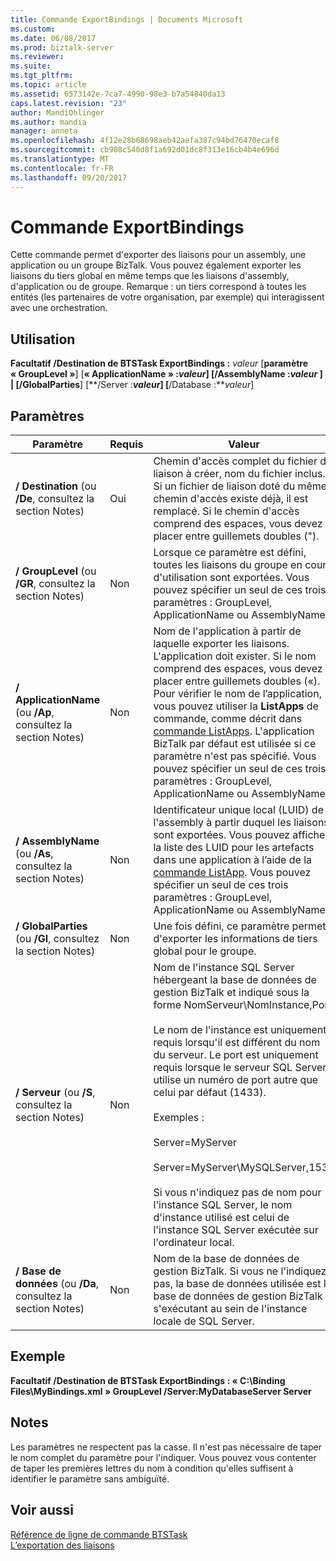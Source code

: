 ```yaml
---
title: Commande ExportBindings | Documents Microsoft
ms.custom: 
ms.date: 06/08/2017
ms.prod: biztalk-server
ms.reviewer: 
ms.suite: 
ms.tgt_pltfrm: 
ms.topic: article
ms.assetid: 6573142e-7ca7-4990-98e3-b7a54840da13
caps.latest.revision: "23"
author: MandiOhlinger
ms.author: mandia
manager: anneta
ms.openlocfilehash: 4f12e28b68698aeb42aefa387c94bd76470ecaf8
ms.sourcegitcommit: cb908c540d8f1a692d01dc8f313e16cb4b4e696d
ms.translationtype: MT
ms.contentlocale: fr-FR
ms.lasthandoff: 09/20/2017
---
```

# <a name="exportbindings-command"></a>Commande ExportBindings
Cette commande permet d'exporter des liaisons pour un assembly, une application ou un groupe BizTalk. Vous pouvez également exporter les liaisons du tiers global en même temps que les liaisons d'assembly, d'application ou de groupe. Remarque : un tiers correspond à toutes les entités (les partenaires de votre organisation, par exemple) qui interagissent avec une orchestration.  
  
## <a name="usage"></a>Utilisation  
 **Facultatif /Destination de BTSTask ExportBindings :** *valeur* [**paramètre « GroupLevel »**] [**« ApplicationName » :***valeur*] [**/AssemblyName :***valeur* ] &#124; [**/GlobalParties**] [**/Server :***valeur*] [**/Database :***valeur*]  
  
## <a name="parameters"></a>Paramètres  
  
|Paramètre|Requis|Valeur|  
|---------------|--------------|-----------|  
|**/ Destination** (ou **/De**, consultez la section Notes)|Oui|Chemin d'accès complet du fichier de liaison à créer, nom du fichier inclus. Si un fichier de liaison doté du même chemin d'accès existe déjà, il est remplacé. Si le chemin d'accès comprend des espaces, vous devez le placer entre guillemets doubles (").|  
|**/ GroupLevel** (ou **/GR**, consultez la section Notes)|Non|Lorsque ce paramètre est défini, toutes les liaisons du groupe en cours d'utilisation sont exportées. Vous pouvez spécifier un seul de ces trois paramètres : GroupLevel, ApplicationName ou AssemblyName.|  
|**/ ApplicationName** (ou **/Ap**, consultez la section Notes)|Non|Nom de l'application à partir de laquelle exporter les liaisons. L'application doit exister. Si le nom comprend des espaces, vous devez le placer entre guillemets doubles («). Pour vérifier le nom de l’application, vous pouvez utiliser la **ListApps** de commande, comme décrit dans [commande ListApps](../core/listapps-command.md). L'application BizTalk par défaut est utilisée si ce paramètre n'est pas spécifié. Vous pouvez spécifier un seul de ces trois paramètres : GroupLevel, ApplicationName ou AssemblyName.|  
|**/ AssemblyName** (ou **/As**, consultez la section Notes)|Non|Identificateur unique local (LUID) de l'assembly à partir duquel les liaisons sont exportées. Vous pouvez afficher la liste des LUID pour les artefacts dans une application à l’aide de la [commande ListApp](../core/listapp-command.md). Vous pouvez spécifier un seul de ces trois paramètres : GroupLevel, ApplicationName ou AssemblyName.|  
|**/ GlobalParties** (ou **/Gl**, consultez la section Notes)|Non|Une fois défini, ce paramètre permet d'exporter les informations de tiers global pour le groupe.|  
|**/ Serveur** (ou **/S**, consultez la section Notes)|Non|Nom de l'instance SQL Server hébergeant la base de données de gestion BizTalk et indiqué sous la forme NomServeur\NomInstance,Port.<br /><br /> Le nom de l'instance est uniquement requis lorsqu'il est différent du nom du serveur. Le port est uniquement requis lorsque le serveur SQL Server utilise un numéro de port autre que celui par défaut (1433).<br /><br /> Exemples :<br /><br /> Server=MyServer<br /><br /> Server=MyServer\MySQLServer,1533<br /><br /> Si vous n'indiquez pas de nom pour l'instance SQL Server, le nom d'instance utilisé est celui de l'instance SQL Server exécutée sur l'ordinateur local.|  
|**/ Base de données** (ou **/Da**, consultez la section Notes)|Non|Nom de la base de données de gestion BizTalk. Si vous ne l'indiquez pas, la base de données utilisée est la base de données de gestion BizTalk s'exécutant au sein de l'instance locale de SQL Server.|  
  
## <a name="sample"></a>Exemple  
 **Facultatif /Destination de BTSTask ExportBindings : « C:\Binding Files\MyBindings.xml » GroupLevel /Server:MyDatabaseServer Server**  
  
## <a name="remarks"></a>Notes  
 Les paramètres ne respectent pas la casse. Il n'est pas nécessaire de taper le nom complet du paramètre pour l'indiquer. Vous pouvez vous contenter de taper les premières lettres du nom à condition qu'elles suffisent à identifier le paramètre sans ambiguïté.  
  
## <a name="see-also"></a>Voir aussi  
 [Référence de ligne de commande BTSTask](../core/btstask-command-line-reference.md)   
 [L’exportation des liaisons](../core/exporting-bindings6.md)